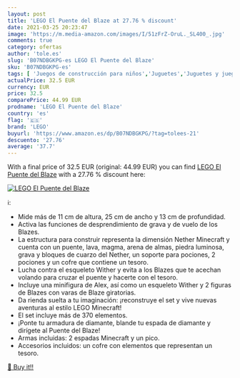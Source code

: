 ```yaml
---
layout: post
title: 'LEGO El Puente del Blaze at 27.76 % discount'
date: 2021-03-25 20:23:47
image: 'https://m.media-amazon.com/images/I/51zFrZ-OruL._SL400_.jpg'
comments: true
category: ofertas
author: 'tole.es'
slug: 'B07NDBGKPG-es LEGO El Puente del Blaze'
sku: 'B07NDBGKPG-es'
tags: [ 'Juegos de construcción para niños','Juguetes','Juguetes y juegos','lego', ]
actualPrice: 32.5 EUR
currency: EUR
price: 32.5
comparePrice: 44.99 EUR
prodname: 'LEGO El Puente del Blaze'
country: 'es'
flag: '🇪🇸'
brand: 'LEGO'
buyurl: 'https://www.amazon.es/dp/B07NDBGKPG/?tag=tolees-21'
descuento: '27.76'
average: '37.7'
---
```


With a final price of 32.5 EUR (original: 44.99 EUR) you can find [LEGO El Puente del Blaze](https://www.amazon.es/dp/B07NDBGKPG/?tag=tolees-21) with a  27.76 % discount here:

[![LEGO El Puente del Blaze](https://m.media-amazon.com/images/I/51zFrZ-OruL._SL400_.jpg)](https://www.amazon.es/dp/B07NDBGKPG/?tag=tolees-21)

ℹ️:

- Mide más de 11 cm de altura, 25 cm de ancho y 13 cm de profundidad.
- Activa las funciones de desprendimiento de grava y de vuelo de los Blazes.
- La estructura para construir representa la dimensión Nether Minecraft y cuenta con un puente, lava, magma, arena de almas, piedra luminosa, grava y bloques de cuarzo del Nether, un soporte para pociones, 2 pociones y un cofre que contiene un tesoro.
- Lucha contra el esqueleto Wither y evita a los Blazes que te acechan volando para cruzar el puente y hacerte con el tesoro.
- Incluye una minifigura de Alex, así como un esqueleto Wither y 2 figuras de Blazes con varas de Blaze giratorias.
- Da rienda suelta a tu imaginación: ¡reconstruye el set y vive nuevas aventuras al estilo LEGO Minecraft!
- El set incluye más de 370 elementos.
- ¡Ponte tu armadura de diamante, blande tu espada de diamante y dirígete al Puente del Blaze!
- Armas incluidas: 2 espadas Minecraft y un pico.
- Accesorios incluidos: un cofre con elementos que representan un tesoro.

[🛒 Buy it!!](https://www.amazon.es/dp/B07NDBGKPG/?tag=tolees-21)
